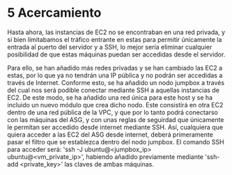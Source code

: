 # 5 Acercamiento
Hasta ahora, las instancias de EC2 no se encontraban en una red privada, y si bien limitabamos el tráfico entrante en estas para permitir únicamente la entrada al puerto del servidor y a SSH, lo mejor sería eliminar cualquier posibilidad de que estas máquinas puedan ser accedidas desde el servidor.

Para ello, se han añadido más redes privadas y se han cambiado las EC2 a estas, por lo que ya no tendrán una IP pública y no podrán ser accedidas a través de Internet. Conforme esto, se ha añadido un nodo jumpbox a través del cual nos será podible conectar mediante SSH a aquellas instancias de EC2. De este modo, se ha añadido una red única para este host y se ha incluido un nuevo módulo que crea dicho nodo. Este consistirá en otra EC2 dentro de una red pública de la VPC, y que por lo tanto podrá conectarso con las máquinas del ASG, y con unas reglas de seguirdad que únicamente le permitan ser accedido desde internet mediante SSH. 
Así, cualquiera que quiera acceder a las EC2 del ASG desde internet, deberá primeramente pasar el filtro que se establezca dentro del nodo jumpbox. El comando SSH para acceder será: 'ssh -J ubuntu@<jumpbox_ip> ubuntu@<vm_private_ip>', habiendo añadido previamente mediante 'ssh-add <private_key>' las claves de ambas máquinas.